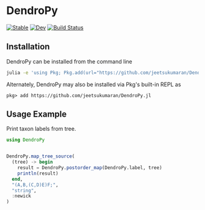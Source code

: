 # DendroPy

[![Stable](https://img.shields.io/badge/docs-stable-blue.svg)](https://jeetsukumaran.github.io/DendroPy.jl/stable/)
[![Dev](https://img.shields.io/badge/docs-dev-blue.svg)](https://jeetsukumaran.github.io/DendroPy.jl/dev/)
[![Build Status](https://github.com/jeetsukumaran/DendroPy.jl/actions/workflows/CI.yml/badge.svg?branch=main)](https://github.com/jeetsukumaran/DendroPy.jl/actions/workflows/CI.yml?query=branch%3Amain)


## Installation

DendroPy can be installed from the command line
```bash
julia -e 'using Pkg; Pkg.add(url="https://github.com/jeetsukumaran/DendroPy.jl")'
```

Alternately, DendroPy may also be installed via Pkg's built-in REPL as
```
pkg> add https://github.com/jeetsukumaran/DendroPy.jl
```

## Usage Example

Print taxon labels from tree.

```julia
using DendroPy


DendroPy.map_tree_source(
  (tree) -> begin
    result = DendroPy.postorder_map(DendroPy.label, tree)
    println(result)
  end,
  "(A,B,(C,D)E)F;",
  "string",
  :newick
)
```

